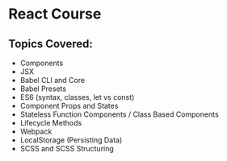 # React Course

## Topics Covered:

* Components
* JSX
* Babel CLI and Core
* Babel Presets
* ES6 (syntax, classes, let vs const)
* Component Props and States
* Stateless Function Components / Class Based Components
* Lifecycle Methods
* Webpack
* LocalStorage (Persisting Data)
* SCSS and SCSS Structuring